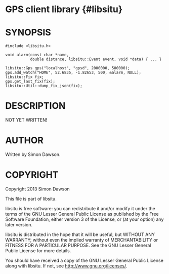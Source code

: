 GPS client library {#libsitu}
==================

SYNOPSIS
========

    #include <libsitu.h>

    void alarm(const char *name,
               double distance, libsitu::Event event, void *data) { ... }

    libsitu::Gps gps("localhost", "gpsd", 2000000, 500000);
    gps.add_watch("HOME", 52.6835, -1.82653, 500, &alarm, NULL);
    libsitu::Fix fix;
    gps.get_last_fix(fix);
    libsitu::Util::dump_fix_json(fix);

DESCRIPTION
===========

NOT YET WRITTEN!

AUTHOR
======

Written by Simon Dawson.

COPYRIGHT
=========

Copyright 2013 Simon Dawson

This file is part of libsitu.

libsitu is free software: you can redistribute it and/or modify
it under the terms of the GNU Lesser General Public License as published by
the Free Software Foundation, either version 3 of the License, or
(at your option) any later version.

libsitu is distributed in the hope that it will be useful,
but WITHOUT ANY WARRANTY; without even the implied warranty of
MERCHANTABILITY or FITNESS FOR A PARTICULAR PURPOSE.  See the
GNU Lesser General Public License for more details.

You should have received a copy of the GNU Lesser General Public License
along with libsitu.  If not, see <http://www.gnu.org/licenses/>.
